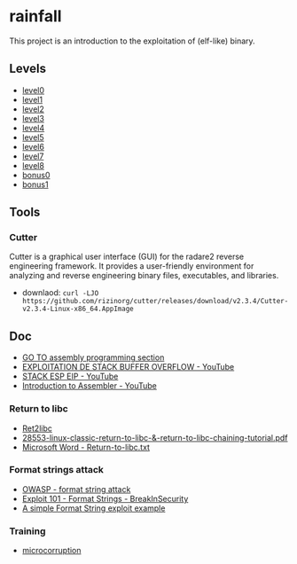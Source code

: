 # rainfall
This project is an introduction to the exploitation of (elf-like) binary.

## Levels
- [level0](./level0/walkthrough.md)
- [level1](./level1/walkthrough.md)
- [level2](./level2/walkthrough.md)
- [level3](./level3/walkthrough.md)
- [level4](./level4/walkthrough.md)
- [level5](./level5/walkthrough.md)
- [level6](./level6/walkthrough.md)
- [level7](./level7/walkthrough.md)
- [level8](./level8/walkthrough.md)
- [bonus0](./bonus0/walkthrough.md)
- [bonus1](./bonus1/walkthrough.md)

## Tools
### Cutter
Cutter is a graphical user interface (GUI) for the radare2 reverse engineering framework. It provides a user-friendly environment for analyzing and reverse engineering binary files, executables, and libraries.
- downlaod: `curl -LJO https://github.com/rizinorg/cutter/releases/download/v2.3.4/Cutter-v2.3.4-Linux-x86_64.AppImage`


## Doc
- [GO TO assembly programming section](https://sockpuppet.org/issue-79-file-0xb-foxport-hht-hacking.txt.html)
- [EXPLOITATION DE STACK BUFFER OVERFLOW - YouTube](https://www.youtube.com/watch?v=Uk-xv8uxiJo)
- [STACK ESP EIP - YouTube](https://www.youtube.com/watch?v=RU5vUIl1vRs)
- [Introduction to Assembler - YouTube](https://www.youtube.com/watch?v=6jSKldt7Eqs)

### Return to libc
- [Ret2libc](https://www.ired.team/offensive-security/code-injection-process-injection/binary-exploitation/return-to-libc-ret2libc)
- [28553-linux-classic-return-to-libc-&-return-to-libc-chaining-tutorial.pdf](https://www.exploit-db.com/docs/english/28553-linux-classic-return-to-libc-&-return-to-libc-chaining-tutorial.pdf)
- [Microsoft Word - Return-to-libc.txt](https://css.csail.mit.edu/6.858/2019/readings/return-to-libc.pdf)

### Format strings attack
- [OWASP - format string attack](https://owasp.org/www-community/attacks/Format_string_attack)
- [Exploit 101 - Format Strings - BreakInSecurity](https://axcheron.github.io/exploit-101-format-strings/)
- [A simple Format String exploit example](https://www.youtube.com/watch?v=0WvrSfcdq1I)

### Training
- [microcorruption](https://microcorruption.com/about)
